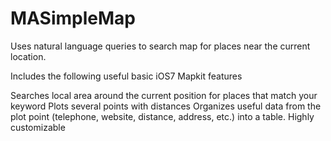 MASimpleMap
===========

Uses natural language queries to search map for places near the current location. 

Includes the following useful basic iOS7 Mapkit features 
 
Searches local area around the current position for places that match your keyword
Plots several points with distances
Organizes useful data from the plot point (telephone, website, distance, address, etc.) into a table. 
Highly customizable
